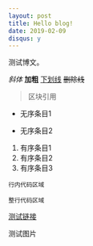 ```yaml
---
layout: post
title: Hello blog!
date: 2019-02-09
disqus: y
---
```


测试博文。

*斜体* **加粗** <u>下划线</u> ~~删除线~~

> 区块引用

* 无序条目1

* 无序条目2


1. 有序条目1
2. 有序条目2
3. 有序条目3

`行内代码区域`

```
整行代码区域
```

[测试链接](https://nothingspecial.today)

测试图片

![]()